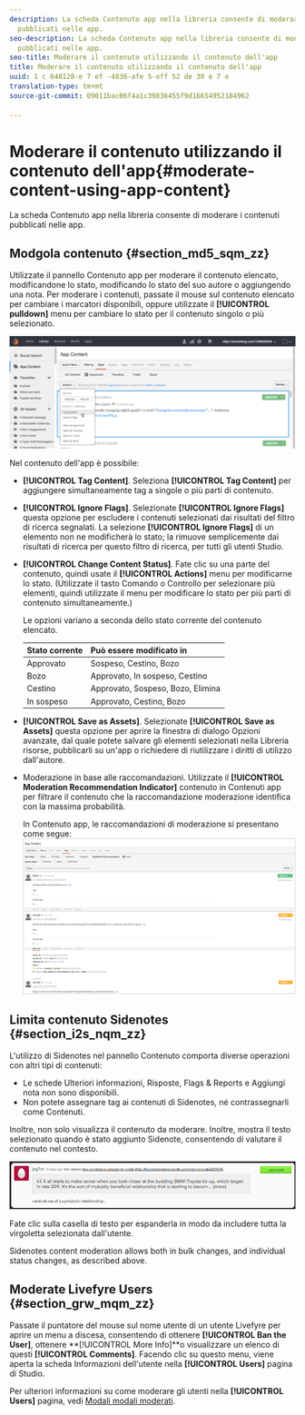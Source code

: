```yaml
---
description: La scheda Contenuto app nella libreria consente di moderare i contenuti
  pubblicati nelle app.
seo-description: La scheda Contenuto app nella libreria consente di moderare i contenuti
  pubblicati nelle app.
seo-title: Moderare il contenuto utilizzando il contenuto dell'app
title: Moderare il contenuto utilizzando il contenuto dell'app
uuid: 1 c 648128-e 7 ef -4836-afe 5-eff 52 de 30 e 7 e
translation-type: tm+mt
source-git-commit: 09011bac06f4a1c39836455f9d16654952184962

---
```



# Moderare il contenuto utilizzando il contenuto dell'app{#moderate-content-using-app-content}

La scheda Contenuto app nella libreria consente di moderare i contenuti pubblicati nelle app.

## Modgola contenuto {#section_md5_sqm_zz}

Utilizzate il pannello Contenuto app per moderare il contenuto elencato, modificandone lo stato, modificando lo stato del suo autore o aggiungendo una nota. Per moderare i contenuti, passate il mouse sul contenuto elencato per cambiare i marcatori disponibili, oppure utilizzate il **[!UICONTROL pulldown]** menu per cambiare lo stato per il contenuto singolo o più selezionato.

![](assets/PublishedActionsMenu-1024x402.png)

Nel contenuto dell'app è possibile:

* **[!UICONTROL Tag Content]**. Seleziona **[!UICONTROL Tag Content]** per aggiungere simultaneamente tag a singole o più parti di contenuto.

* **[!UICONTROL Ignore Flags]**. Selezionate **[!UICONTROL Ignore Flags]** questa opzione per escludere i contenuti selezionati dai risultati del filtro di ricerca segnalati. La selezione **[!UICONTROL Ignore Flags]** di un elemento non ne modificherà lo stato; la rimuove semplicemente dai risultati di ricerca per questo filtro di ricerca, per tutti gli utenti Studio.

* **[!UICONTROL Change Content Status]**. Fate clic su una parte del contenuto, quindi usate il **[!UICONTROL Actions]** menu per modificarne lo stato. (Utilizzate il tasto Comando o Controllo per selezionare più elementi, quindi utilizzate il menu per modificare lo stato per più parti di contenuto simultaneamente.)

   Le opzioni variano a seconda dello stato corrente del contenuto elencato.

   | Stato corrente | Può essere modificato in |
   |---|---|
   | Approvato | Sospeso, Cestino, Bozo |
   | Bozo | Approvato, In sospeso, Cestino |
   | Cestino | Approvato, Sospeso, Bozo, Elimina |
   | In sospeso | Approvato, Cestino, Bozo |

* **[!UICONTROL Save as Assets]**. Selezionate **[!UICONTROL Save as Assets]** questa opzione per aprire la finestra di dialogo Opzioni avanzate, dal quale potete salvare gli elementi selezionati nella Libreria risorse, pubblicarli su un'app o richiedere di riutilizzare i diritti di utilizzo dall'autore.

* Moderazione in base alle raccomandazioni. Utilizzate il **[!UICONTROL Moderation Recommendation Indicator]** contenuto in Contenuti app per filtrare il contenuto che la raccomandazione moderazione identifica con la massima probabilità.

   In Contenuto app, le raccomandazioni di moderazione si presentano come segue: ![](assets/modreco3.png)

## Limita contenuto Sidenotes {#section_i2s_nqm_zz}

L'utilizzo di Sidenotes nel pannello Contenuto comporta diverse operazioni con altri tipi di contenuti:

* Le schede Ulteriori informazioni, Risposte, Flags & Reports e Aggiungi nota non sono disponibili.
* Non potete assegnare tag ai contenuti di Sidenotes, né contrassegnarli come Contenuti.

Inoltre, non solo visualizza il contenuto da moderare. Inoltre, mostra il testo selezionato quando è stato aggiunto Sidenote, consentendo di valutare il contenuto nel contesto.

![](assets/SidenotesContent.png)

Fate clic sulla casella di testo per espanderla in modo da includere tutta la virgoletta selezionata dall'utente.

Sidenotes content moderation allows both in bulk changes, and individual status changes, as described above.

## Moderate Livefyre Users {#section_grw_mqm_zz}

Passate il puntatore del mouse sul nome utente di un utente Livefyre per aprire un menu a discesa, consentendo di ottenere **[!UICONTROL Ban the User]**, ottenere **[!UICONTROL More Info]**o visualizzare un elenco di questi **[!UICONTROL Comments]**. Facendo clic su questo menu, viene aperta la scheda Informazioni dell'utente nella **[!UICONTROL Users]** pagina di Studio.

Per ulteriori informazioni su come moderare gli utenti nella **[!UICONTROL Users]** pagina, vedi [Modali modali moderati](/help/using/c-features-livefyre/c-about-moderation/t-moderate-users-modq.md#t_moderate_users_modq).
